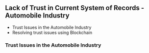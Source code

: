 
## Lack of Trust in Current System of Records - Automobile Industry

- Trust Issues in the Automobile Industry
- Resolving trust issues using Blockchain
 
 ### Trust Issues in the Automobile Industry
